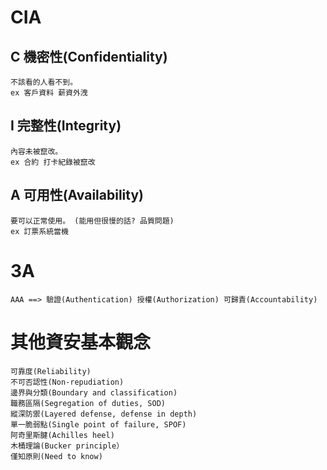 # CIA
## C 機密性(Confidentiality)
```
不該看的人看不到。
ex 客戶資料 薪資外洩
```
## I 完整性(Integrity)
```
內容未被竄改。
ex 合約 打卡紀錄被竄改
```
## A 可用性(Availability)
```
要可以正常使用。 (能用但很慢的話? 品質問題)
ex 訂票系統當機
```
# 3A
```
AAA ==> 驗證(Authentication) 授權(Authorization) 可歸責(Accountability)
```
# 其他資安基本觀念
```
可靠度(Reliability)
不可否認性(Non-repudiation)
邊界與分類(Boundary and classification)
職務區隔(Segregation of duties, SOD)
縱深防禦(Layered defense, defense in depth)
單一脆弱點(Single point of failure, SPOF)
阿奇里斯腱(Achilles heel)
木桶理論(Bucker principle）
僅知原則(Need to know)
```
